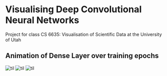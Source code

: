 # Visualising Deep Convolutional Neural Networks
Project for class CS 6635: Visualisation of Scientific Data at the University of Utah

## Animation of Dense Layer over training epochs

![til](./export/great_white_shark.gif) ![til](./export/bald_eagle.gif) ![til](./export/assault_rifle.gif)
